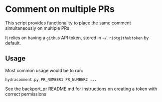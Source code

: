 Comment on multiple PRs
=============================

This script provides functionality to place the same comment simultaneously on
multiple PRs

It relies on having a `github` API token, stored in `~/.riotgithubtoken` by
default.

Usage
-----

Most common usage would be to run:

    hydracomment.py PR_NUMBER1 PR_NUMBER2 ...

See the backport_pr README.md for instructions on creating a token with correct
permissions
